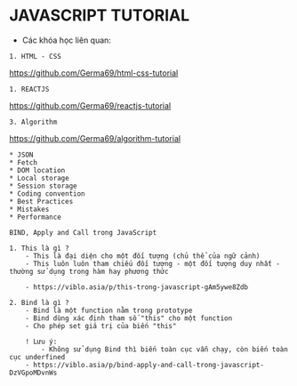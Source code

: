 # JAVASCRIPT TUTORIAL

- Các khóa học liên quan: 

```
1. HTML - CSS
```
https://github.com/Germa69/html-css-tutorial

```
1. REACTJS
```
https://github.com/Germa69/reactjs-tutorial 

```
3. Algorithm
```
https://github.com/Germa69/algorithm-tutorial


```
* JSON
* Fetch
* DOM location
* Local storage
* Session storage
* Coding convention 
* Best Practices
* Mistakes
* Performance
```

```
BIND, Apply and Call trong JavaScript

1. This là gì ? 
    - This là đại diện cho một đối tượng (chủ thể của ngữ cảnh)
    - This luôn luôn tham chiếu đối tượng - một đối tượng duy nhất - thường sử dụng trong hàm hay phương thức
    
    - https://viblo.asia/p/this-trong-javascript-gAm5ywe8Zdb

2. Bind là gì ?
    - Bind là một function nằm trong prototype 
    - Bind dùng xác định tham số "this" cho một function
    - Cho phép set giá trị của biến "this"
    
    ! Lưu ý: 
        - Không sử dụng Bind thì biến toàn cục vẫn chạy, còn biến toàn cục underfined
    - https://viblo.asia/p/bind-apply-and-call-trong-javascript-DzVGpoMDvnWs
```
